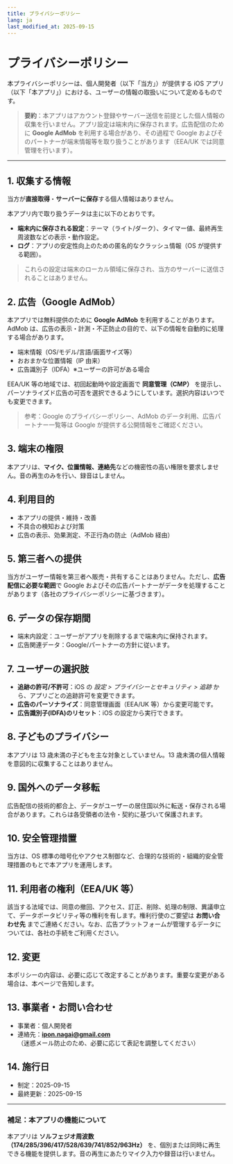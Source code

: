 ```yaml
---
title: プライバシーポリシー
lang: ja
last_modified_at: 2025-09-15
---
```


# プライバシーポリシー

本プライバシーポリシーは、個人開発者（以下「当方」）が提供する iOS アプリ（以下「本アプリ」）における、ユーザーの情報の取扱いについて定めるものです。

> **要約**：本アプリはアカウント登録やサーバー送信を前提とした個人情報の収集を行いません。アプリ設定は端末内に保存されます。広告配信のために **Google AdMob** を利用する場合があり、その過程で Google およびそのパートナーが端末情報等を取り扱うことがあります（EEA/UK では同意管理を行います）。

---

## 1. 収集する情報
当方が**直接取得**・**サーバーに保存**する個人情報はありません。

本アプリ内で取り扱うデータは主に以下のとおりです。
- **端末内に保存される設定**：テーマ（ライト/ダーク）、タイマー値、最終再生周波数などの表示・動作設定。
- **ログ**：アプリの安定性向上のための匿名的なクラッシュ情報（OS が提供する範囲）。

> これらの設定は端末のローカル領域に保存され、当方のサーバーに送信されることはありません。

## 2. 広告（Google AdMob）
本アプリでは無料提供のために **Google AdMob** を利用することがあります。AdMob は、広告の表示・計測・不正防止の目的で、以下の情報を自動的に処理する場合があります。
- 端末情報（OS/モデル/言語/画面サイズ等）
- おおまかな位置情報（IP 由来）
- 広告識別子（IDFA）※ユーザーの許可がある場合

EEA/UK 等の地域では、初回起動時や設定画面で **同意管理（CMP）** を提示し、パーソナライズド広告の可否を選択できるようにしています。選択内容はいつでも変更できます。

> 参考：Google のプライバシーポリシー、AdMob のデータ利用、広告パートナー一覧等は Google が提供する公開情報をご確認ください。

## 3. 端末の権限
本アプリは、**マイク、位置情報、連絡先**などの機密性の高い権限を要求しません。音の再生のみを行い、録音はしません。

## 4. 利用目的
- 本アプリの提供・維持・改善
- 不具合の検知および対策
- 広告の表示、効果測定、不正行為の防止（AdMob 経由）

## 5. 第三者への提供
当方がユーザー情報を第三者へ販売・共有することはありません。ただし、**広告配信に必要な範囲**で Google およびその広告パートナーがデータを処理することがあります（各社のプライバシーポリシーに基づきます）。

## 6. データの保存期間
- 端末内設定：ユーザーがアプリを削除するまで端末内に保持されます。
- 広告関連データ：Google/パートナーの方針に従います。

## 7. ユーザーの選択肢
- **追跡の許可/不許可**：iOS の *設定 > プライバシーとセキュリティ > 追跡* から、アプリごとの追跡許可を変更できます。
- **広告のパーソナライズ**：同意管理画面（EEA/UK 等）から変更可能です。
- **広告識別子(IDFA)のリセット**：iOS の設定から実行できます。

## 8. 子どものプライバシー
本アプリは 13 歳未満の子どもを主な対象としていません。13 歳未満の個人情報を意図的に収集することはありません。

## 9. 国外へのデータ移転
広告配信の技術的都合上、データがユーザーの居住国以外に転送・保存される場合があります。これらは各受領者の法令・契約に基づいて保護されます。

## 10. 安全管理措置
当方は、OS 標準の暗号化やアクセス制御など、合理的な技術的・組織的安全管理措置のもとで本アプリを運用します。

## 11. 利用者の権利（EEA/UK 等）
該当する法域では、同意の撤回、アクセス、訂正、削除、処理の制限、異議申立て、データポータビリティ等の権利を有します。権利行使のご要望は **お問い合わせ先** までご連絡ください。なお、広告プラットフォームが管理するデータについては、各社の手続をご利用ください。

## 12. 変更
本ポリシーの内容は、必要に応じて改定することがあります。重要な変更がある場合は、本ページで告知します。

## 13. 事業者・お問い合わせ
- 事業者：個人開発者
- 連絡先：**ipon.nagai@gmail.com**  
（迷惑メール防止のため、必要に応じて表記を調整してください）

## 14. 施行日
- 制定：2025-09-15
- 最終更新：2025-09-15

---

### 補足：本アプリの機能について
本アプリは **ソルフェジオ周波数（174/285/396/417/528/639/741/852/963Hz）** を、個別または同時に再生できる機能を提供します。音の再生にあたりマイク入力や録音は行いません。

